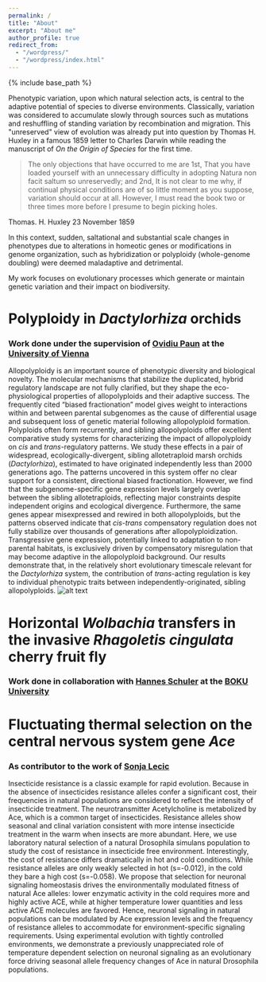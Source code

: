 ```yaml
---
permalink: /
title: "About"
excerpt: "About me"
author_profile: true
redirect_from:
  - "/wordpress/"
  - "/wordpress/index.html"
---
```


{% include base_path %}

Phenotypic variation, upon which natural selection acts, is central to the adaptive potential of species to diverse environments. Classically, variation was considered to accumulate slowly through sources such as mutations and reshuffling of standing variation by recombination and migration. This "unreserved" view of evolution was already put into question by Thomas H. Huxley in a famous 1859 letter to Charles Darwin while reading the manuscript of *On the Origin of Species* for the first time.

> The only objections that have occurred to me are 1st, That you have loaded yourself with an unnecessary difficulty in adopting Natura non facit saltum so unreservedly; and 2nd, It is not clear to me why, if continual physical conditions are of so little moment as you suppose, variation should occur at all. However, I must read the book two or three times more before I presume to begin picking holes.

Thomas. H. Huxley 23 November 1859

In this context, sudden, saltational and substantial scale changes in phenotypes due to alterations in homeotic genes or modifications in genome organization, such as hybridization or polyploidy (whole-genome doubling) were deemed maladaptive and detrimental.

My work focuses on evolutionary processes which generate or maintain genetic variation and their impact on biodiversity.

# Polyploidy in *Dactylorhiza* orchids
### Work done under the supervision of [Ovidiu Paun](https://plantgenomics.univie.ac.at/about-us/group-members/ovidiu-paun/) at the [University of Vienna](http://plantgenomics.univie.ac.at/research/)
Allopolyploidy is an important source of phenotypic diversity and biological novelty. The molecular mechanisms that stabilize the duplicated, hybrid regulatory landscape are not fully clarified, but they shape the eco-physiological properties of allopolyploids and their adaptive success. The frequently cited “biased fractionation” model gives weight to interactions within and between parental subgenomes as the cause of differential usage and subsequent loss of genetic material following allopolyploid formation. Polyploids often form recurrently, and sibling allopolyploids offer excellent comparative study systems for characterizing the impact of allopolyploidy on *cis* and *trans*-regulatory patterns. We study these effects in a pair of widespread, ecologically-divergent, sibling allotetraploid marsh orchids (*Dactylorhiza*), estimated to have originated independently less than 2000 generations ago. The patterns uncovered in this system offer no clear support for a consistent, directional biased fractionation. However, we find that the subgenome-specific gene expression levels largely overlap between the sibling allotetraploids, reflecting major constraints despite independent origins and ecological divergence. Furthermore, the same genes appear misexpressed and rewired in both allopolyploids, but the patterns observed indicate that *cis-trans* compensatory regulation does not fully stabilize over thousands of generations after allopolyploidization. Transgressive gene expression, potentially linked to adaptation to non-parental habitats, is exclusively driven by compensatory misregulation that may become adaptive in the allopolyploid background. Our results demonstrate that, in the relatively short evolutionary timescale relevant for the *Dactylorhiza* system, the contribution of *trans*-acting regulation is key to individual phenotypic traits between independently-originated, sibling allopolyploids.
![alt text](https://github.com/twolfe/twolfe.github.io/tree/master/images/dacty_fig.png "Logo Title Text 1")


# Horizontal *Wolbachia* transfers in the invasive *Rhagoletis cingulata* cherry fruit fly
### Work done in collaboration with [Hannes Schuler](https://www.unibz.it/de/faculties/sciencetechnology/academic-staff/person/34023-hannes-schuler) at the [BOKU University](https://boku.ac.at/personen/person/E99F256A35985452)




# Fluctuating thermal selection on the central nervous system gene *Ace*
### As contributor to the work of [Sonja Lecic](https://twitter.com/klopkica)
Insecticide resistance is a classic example for rapid evolution. Because in the absence of insecticides resistance alleles confer a significant cost, their frequencies in natural populations are considered to reflect the intensity of insecticide treatment. The neurotransmitter Acetylcholine is metabolized by Ace, which is a common target of insecticides. Resistance alleles show seasonal and clinal variation consistent with more intense insecticide treatment in the warm when insects are more abundant. Here, we use laboratory natural selection of a natural Drosophila simulans population to study the cost of resistance in insecticide free environment. Interestingly, the cost of resistance differs dramatically in hot and cold conditions. While resistance alleles are only weakly selected in hot (s=-0.012), in the cold they bare a high cost (s=-0.058). We propose that selection for neuronal signaling homeostasis drives the environmentally modulated fitness of natural Ace alleles: lower enzymatic activity in the cold requires more and highly active ACE, while at higher temperature lower quantities and less active ACE molecules are favored. Hence, neuronal signaling in natural populations can be modulated by Ace expression levels and the frequency of resistance alleles to accommodate for environment-specific signaling requirements. Using experimental evolution with tightly controlled environments, we demonstrate a previously unappreciated role of temperature dependent selection on neuronal signaling as an evolutionary force driving seasonal allele frequency changes of Ace in natural Drosophila populations.

